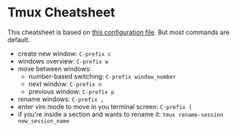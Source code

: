 # Tmux Cheatsheet

This cheatsheet is based on [this configuration file](https://github.com/leouchoa/.dotfiles). But most commands are default.


- create new window: `C-prefix c`
- windows overview: `C-prefix w`
- move between windows: 
    - number-based switching: `C-prefix window_number`
    - next window: `C-prefix n`
    - previous window: `C-prefix p`
- rename windows: `C-prefix ,`
- enter vim mode to move in you terminal screen: `C-prefix [`
- if you're inside a section and wants to rename it: `tmux rename-session new_session_name`
